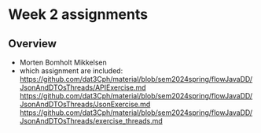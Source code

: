 # Week 2 assignments

## Overview

- Morten Bomholt Mikkelsen
- which assignment are included:
 https://github.com/dat3Cph/material/blob/sem2024spring/flowJavaDD/JsonAndDTOsThreads/APIExercise.md
 https://github.com/dat3Cph/material/blob/sem2024spring/flowJavaDD/JsonAndDTOsThreads/JsonExercise.md
 https://github.com/dat3Cph/material/blob/sem2024spring/flowJavaDD/JsonAndDTOsThreads/exercise_threads.md


